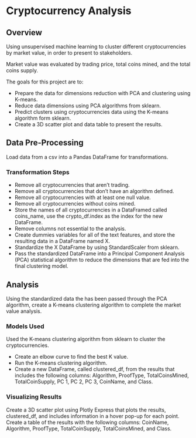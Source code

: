# Cryptocurrency Analysis

## Overview

Using unsupervised machine learning to cluster different cryptocurrencies by market value, in order to present to stakeholders. 

Market value was evaluated  by trading price, total coins mined, and the total coins supply.

The goals for this project are to:
* Prepare the data for dimensions reduction with PCA and clustering using K-means.
* Reduce data dimensions using PCA algorithms from sklearn.
* Predict clusters using cryptocurrencies data using the K-means algorithm form sklearn.
* Create a 3D scatter plot and data table to present the results.

## Data Pre-Processing
Load data from a csv into a Pandas DataFrame for transformations.

### Transformation Steps
* Remove all cryptocurrencies that aren’t trading. 
* Remove all cryptocurrencies that don’t have an algorithm defined. 
* Remove all cryptocurrencies with at least one null value. 
* Remove all cryptocurrencies without coins mined.
* Store the names of all cryptocurrencies in a DataFramed called coins_name, use the crypto_df.index as the index for the new DataFrame.
* Remove columns not essential to the analysis.
* Create dummies variables for all of the text features, and store the resulting data in a DataFrame named X.
* Standardize the X DataFrame by using StandardScaler from sklearn.
* Pass the standardized DataFrame into a Principal Component Analysis (PCA) statistical algorithm to reduce the dimensions that are fed into the final clustering model.    

## Analysis
Using the standardized data the has been passed through the PCA algorithm, create a K-means clustering algorithm to complete the market value analysis. 

### Models Used 
Used the K-means clustering algorithm from sklearn to cluster the cryptocurrencies. 
* Create an elbow curve to find the best K value.
* Run the K-means clustering algorithm.
* Create a new DataFrame, called clustered_df, from the results that includes the following columns: Algorithm, ProofType, TotalCoinsMined, TotalCoinSupply, PC 1, PC 2, PC 3, CoinName, and Class.

### Visualizing Results
Create a 3D scatter plot using Plotly Express that plots the results, clustered_df, and includes information in a hover pop-up for each point.
Create a table of the results with the following columns: CoinName, Algorithm, ProofType, TotalCoinSupply, TotalCoinsMined, and Class.
